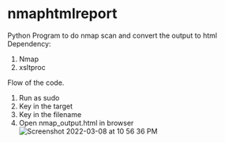 # nmaphtmlreport
Python Program to do nmap scan and convert the output to html
Dependency:
1. Nmap
2. xsltproc

Flow of the code.
1. Run as sudo
2. Key in the target
3. Key in the filename
4. Open nmap_output.html in browser
![Screenshot 2022-03-08 at 10 56 36 PM](https://user-images.githubusercontent.com/36754635/157292621-6ade99b2-48d1-4fc5-9174-539f3ca968c3.png)
